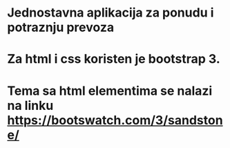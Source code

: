 # Jednostavna aplikacija za ponudu i potraznju prevoza

# Za html i css koristen je bootstrap 3. 
# Tema sa html elementima se nalazi na linku https://bootswatch.com/3/sandstone/

